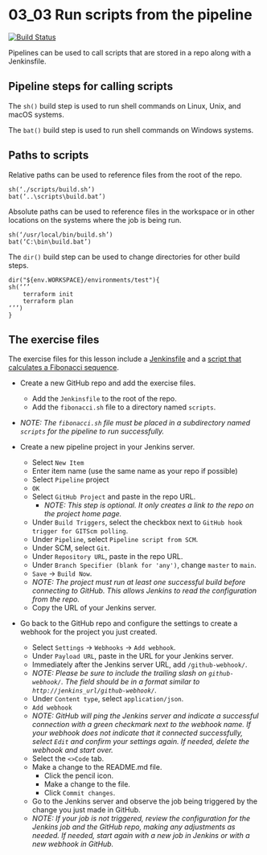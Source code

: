 # 03_03 Run scripts from the pipeline

[![Build Status](http://ec2-16-170-179-9.eu-north-1.compute.amazonaws.com/buildStatus/icon?job=fibonacci-pipeline)](http://ec2-16-170-179-9.eu-north-1.compute.amazonaws.com/job/fibonacci-pipeline/)


Pipelines can be used to call scripts that are stored in a repo along with a Jenkinsfile.

## Pipeline steps for calling scripts

The `sh()` build step is used to run shell commands on Linux, Unix, and macOS systems.

The `bat()` build step is used to run shell commands on Windows systems.

## Paths to scripts
Relative paths can be used to reference files from the root of the repo.
```
sh(‘./scripts/build.sh’)
bat(‘..\scripts\build.bat’)
```

Absolute paths can be used to reference files in the workspace or in other locations on the systems where the job is being run.
```
sh(‘/usr/local/bin/build.sh’)
bat(‘C:\bin\build.bat’)
```
The `dir()` build step can be used to change directories for other build steps.
```
dir("${env.WORKSPACE}/environments/test"){
sh(‘’’
    terraform init
    terraform plan
‘’’)
}
```

## The exercise files
The exercise files for this lesson include a [Jenkinsfile](./Jenkinsfile) and a [script that calculates a Fibonacci sequence](./fibonacci.sh).

- Create a new GitHub repo and add the exercise files.
  - Add the `Jenkinsfile` to the root of the repo.
  - Add the `fibonacci.sh` file to a directory named `scripts`.
  
- *NOTE: The `fibonacci.sh` file must be placed in a subdirectory named `scripts` for the pipeline to run successfully.*

- Create a new pipeline project in your Jenkins server.
    - Select `New Item`
    - Enter item name (use the same name as your repo if possible)
    - Select `Pipeline` project
    - `OK`
    - Select `GitHub Project` and paste in the repo URL.
      - *NOTE: This step is optional.  It only creates a link to the repo on the project home page.*
    - Under `Build Triggers`, select the checkbox next to `GitHub hook trigger for GITScm polling`.
    - Under `Pipeline`, select `Pipeline script from SCM`.
    - Under SCM, select `Git`.
    - Under `Repository URL`, paste in the repo URL.
    - Under `Branch Specifier (blank for 'any')`, change `master` to `main`.
    - `Save` &rarr; `Build Now`.
    - *NOTE: The project must run at least one successful build before connecting to GitHub.  This allows Jenkins to read the configuration from the repo.*
    - Copy the URL of your Jenkins server.

- Go back to the GitHub repo and configure the settings to create a webhook for the project you just created.
  - Select `Settings` &rarr; `Webhooks` &rarr; `Add webhook`.
  - Under `Payload URL`, paste in the URL for your Jenkins server.
  - Immediately after the Jenkins server URL, add `/github-webhook/`.
  - *NOTE: Please be sure to include the trailing slash on `github-webhook/`.  The field should be in a format similar to `http://jenkins_url/github-webhook/`.*
  - Under `Content type`, select `application/json`.
  - `Add webhook`
  - *NOTE: GitHub will ping the Jenkins server and indicate a successful connection with a green checkmark next to the webhook name.  If your webhook does not indicate that it connected successfully, select `Edit` and confirm your settings again.  If needed, delete the webhook and start over.*
  - Select the `<>Code` tab.
  - Make a change to the README.md file.
    - Click the pencil icon.
    - Make a change to the file.
    - Click `Commit changes`.
  - Go to the Jenkins server and observe the job being triggered by the change you just made in GitHub.
  - *NOTE: If your job is not triggered, review the configuration for the Jenkins job and the GitHub repo, making any adjustments as needed.  If needed, start again with a new job in Jenkins or with a new webhook in GitHub.*
